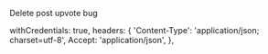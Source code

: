Delete post upvote bug

withCredentials: true,
headers: {
    'Content-Type': 'application/json; charset=utf-8',
	Accept: 'application/json',
},